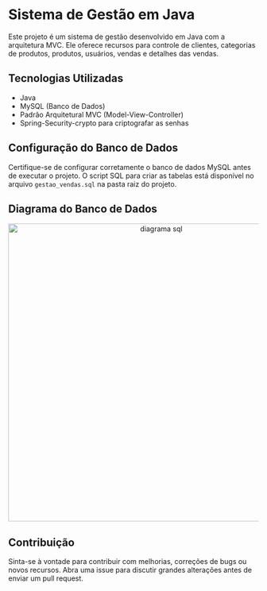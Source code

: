 # Sistema de Gestão em Java

Este projeto é um sistema de gestão desenvolvido em Java com a arquitetura MVC. Ele oferece recursos para controle de clientes, categorias de produtos, produtos, usuários, vendas e detalhes das vendas.

## Tecnologias Utilizadas

- Java
- MySQL (Banco de Dados)
- Padrão Arquitetural MVC (Model-View-Controller)
- Spring-Security-crypto para criptografar as senhas

## Configuração do Banco de Dados

Certifique-se de configurar corretamente o banco de dados MySQL antes de executar o projeto. O script SQL para criar as tabelas está disponível no arquivo `gestao_vendas.sql` na pasta raiz do projeto.

## Diagrama do Banco de Dados


<p align="center">
  <img src="" width="600px" alt="diagrama sql">
</p>


## Contribuição

Sinta-se à vontade para contribuir com melhorias, correções de bugs ou novos recursos. Abra uma issue para discutir grandes alterações antes de enviar um pull request.



